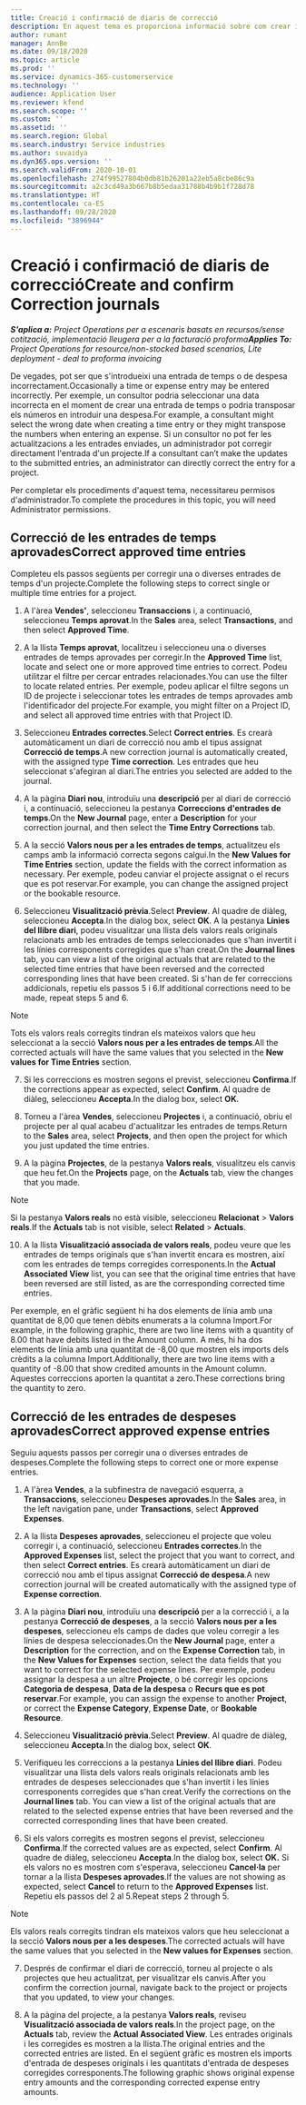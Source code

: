 ```yaml
---
title: Creació i confirmació de diaris de correcció
description: En aquest tema es proporciona informació sobre com crear i confirmar un diari de correcció.
author: rumant
manager: AnnBe
ms.date: 09/18/2020
ms.topic: article
ms.prod: ''
ms.service: dynamics-365-customerservice
ms.technology: ''
audience: Application User
ms.reviewer: kfend
ms.search.scope: ''
ms.custom: ''
ms.assetid: ''
ms.search.region: Global
ms.search.industry: Service industries
ms.author: suvaidya
ms.dyn365.ops.version: ''
ms.search.validFrom: 2020-10-01
ms.openlocfilehash: 274f99527804b0db81b26201a22eb5a8cbe86c9a
ms.sourcegitcommit: a2c3cd49a3b667b8b5edaa31788b4b9b1f728d78
ms.translationtype: HT
ms.contentlocale: ca-ES
ms.lasthandoff: 09/28/2020
ms.locfileid: "3896944"
---
```

# <a name="create-and-confirm-correction-journals"></a><span data-ttu-id="1d28b-103">Creació i confirmació de diaris de correcció</span><span class="sxs-lookup"><span data-stu-id="1d28b-103">Create and confirm Correction journals</span></span>

<span data-ttu-id="1d28b-104">_**S'aplica a:** Project Operations per a escenaris basats en recursos/sense cotització, implementació lleugera per a la facturació proforma_</span><span class="sxs-lookup"><span data-stu-id="1d28b-104">_**Applies To:** Project Operations for resource/non-stocked based scenarios, Lite deployment - deal to proforma invoicing_</span></span>

<span data-ttu-id="1d28b-105">De vegades, pot ser que s'introdueixi una entrada de temps o de despesa incorrectament.</span><span class="sxs-lookup"><span data-stu-id="1d28b-105">Occasionally a time or expense entry may be entered incorrectly.</span></span> <span data-ttu-id="1d28b-106">Per exemple, un consultor podria seleccionar una data incorrecta en el moment de crear una entrada de temps o podria transposar els números en introduir una despesa.</span><span class="sxs-lookup"><span data-stu-id="1d28b-106">For example, a consultant might select the wrong date when creating a time entry or they might transpose the numbers when entering an expense.</span></span> <span data-ttu-id="1d28b-107">Si un consultor no pot fer les actualitzacions a les entrades enviades, un administrador pot corregir directament l'entrada d'un projecte.</span><span class="sxs-lookup"><span data-stu-id="1d28b-107">If a consultant can’t make the updates to the submitted entries, an administrator can directly correct the entry for a project.</span></span>

<span data-ttu-id="1d28b-108">Per completar els procediments d'aquest tema, necessitareu permisos d'administrador.</span><span class="sxs-lookup"><span data-stu-id="1d28b-108">To complete the procedures in this topic, you will need Administrator permissions.</span></span>

## <a name="correct-approved-time-entries"></a><span data-ttu-id="1d28b-109">Correcció de les entrades de temps aprovades</span><span class="sxs-lookup"><span data-stu-id="1d28b-109">Correct approved time entries</span></span>     

<span data-ttu-id="1d28b-110">Completeu els passos següents per corregir una o diverses entrades de temps d'un projecte.</span><span class="sxs-lookup"><span data-stu-id="1d28b-110">Complete the following steps to correct single or multiple time entries for a project.</span></span>

1. <span data-ttu-id="1d28b-111">A l'àrea **Vendes'**, seleccioneu **Transaccions** i, a continuació, seleccioneu **Temps aprovat**.</span><span class="sxs-lookup"><span data-stu-id="1d28b-111">In the **Sales** area, select **Transactions**, and then select **Approved Time**.</span></span> 

2. <span data-ttu-id="1d28b-112">A la llista **Temps aprovat**, localitzeu i seleccioneu una o diverses entrades de temps aprovades per corregir.</span><span class="sxs-lookup"><span data-stu-id="1d28b-112">In the **Approved Time** list, locate and select one or more approved time entries to correct.</span></span> <span data-ttu-id="1d28b-113">Podeu utilitzar el filtre per cercar entrades relacionades.</span><span class="sxs-lookup"><span data-stu-id="1d28b-113">You can use the filter to locate related entries.</span></span> <span data-ttu-id="1d28b-114">Per exemple, podeu aplicar el filtre segons un ID de projecte i seleccionar totes les entrades de temps aprovades amb l'identificador del projecte.</span><span class="sxs-lookup"><span data-stu-id="1d28b-114">For example, you might filter on a Project ID, and select all approved time entries with that Project ID.</span></span>

3. <span data-ttu-id="1d28b-115">Seleccioneu **Entrades correctes**.</span><span class="sxs-lookup"><span data-stu-id="1d28b-115">Select **Correct entries**.</span></span> <span data-ttu-id="1d28b-116">Es crearà automàticament un diari de correcció nou amb el tipus assignat **Correcció de temps**.</span><span class="sxs-lookup"><span data-stu-id="1d28b-116">A new correction journal is automatically created, with the assigned type **Time correction**.</span></span> <span data-ttu-id="1d28b-117">Les entrades que heu seleccionat s'afegiran al diari.</span><span class="sxs-lookup"><span data-stu-id="1d28b-117">The entries you selected are added to the journal.</span></span> 

4. <span data-ttu-id="1d28b-118">A la pàgina **Diari nou**, introduïu una **descripció** per al diari de correcció i, a continuació, seleccioneu la pestanya **Correccions d'entrades de temps**.</span><span class="sxs-lookup"><span data-stu-id="1d28b-118">On the **New Journal** page, enter a **Description** for your correction journal, and then select the **Time Entry Corrections** tab.</span></span>  

5. <span data-ttu-id="1d28b-119">A la secció **Valors nous per a les entrades de temps**, actualitzeu els camps amb la informació correcta segons calgui.</span><span class="sxs-lookup"><span data-stu-id="1d28b-119">In the **New Values for Time Entries** section, update the fields with the correct information as necessary.</span></span> <span data-ttu-id="1d28b-120">Per exemple, podeu canviar el projecte assignat o el recurs que es pot reservar.</span><span class="sxs-lookup"><span data-stu-id="1d28b-120">For example, you can change the assigned project or the bookable resource.</span></span>

6. <span data-ttu-id="1d28b-121">Seleccioneu **Visualització prèvia**.</span><span class="sxs-lookup"><span data-stu-id="1d28b-121">Select **Preview**.</span></span> <span data-ttu-id="1d28b-122">Al quadre de diàleg, seleccioneu **Accepta**.</span><span class="sxs-lookup"><span data-stu-id="1d28b-122">In the dialog box, select **OK**.</span></span> <span data-ttu-id="1d28b-123">A la pestanya **Línies del llibre diari**, podeu visualitzar una llista dels valors reals originals relacionats amb les entrades de temps seleccionades que s'han invertit i les línies corresponents corregides que s'han creat.</span><span class="sxs-lookup"><span data-stu-id="1d28b-123">On the **Journal lines** tab, you can view a list of the original actuals that are related to the selected time entries that have been reversed and the corrected corresponding lines that have been created.</span></span> <span data-ttu-id="1d28b-124">Si s'han de fer correccions addicionals, repetiu els passos 5 i 6.</span><span class="sxs-lookup"><span data-stu-id="1d28b-124">If additional corrections need to be made, repeat steps 5 and 6.</span></span> 

> [!NOTE]
> <span data-ttu-id="1d28b-125">Tots els valors reals corregits tindran els mateixos valors que heu seleccionat a la secció **Valors nous per a les entrades de temps**.</span><span class="sxs-lookup"><span data-stu-id="1d28b-125">All the corrected actuals will have the same values that you selected in the **New values for Time Entries** section.</span></span>

7. <span data-ttu-id="1d28b-126">Si les correccions es mostren segons el previst, seleccioneu **Confirma**.</span><span class="sxs-lookup"><span data-stu-id="1d28b-126">If the corrections appear as expected, select **Confirm**.</span></span> <span data-ttu-id="1d28b-127">Al quadre de diàleg, seleccioneu **Accepta**.</span><span class="sxs-lookup"><span data-stu-id="1d28b-127">In the dialog box, select **OK**.</span></span>

8. <span data-ttu-id="1d28b-128">Torneu a l'àrea **Vendes**, seleccioneu **Projectes** i, a continuació, obriu el projecte per al qual acabeu d'actualitzar les entrades de temps.</span><span class="sxs-lookup"><span data-stu-id="1d28b-128">Return to the **Sales** area, select **Projects**, and then open the project for which you just updated the time entries.</span></span> 

9. <span data-ttu-id="1d28b-129">A la pàgina **Projectes**, de la pestanya **Valors reals**, visualitzeu els canvis que heu fet.</span><span class="sxs-lookup"><span data-stu-id="1d28b-129">On the **Projects** page, on the **Actuals** tab, view the changes that you made.</span></span> 

> [!NOTE]
> <span data-ttu-id="1d28b-130">Si la pestanya **Valors reals** no està visible, seleccioneu **Relacionat** > **Valors reals**.</span><span class="sxs-lookup"><span data-stu-id="1d28b-130">If the **Actuals** tab is not visible, select **Related** > **Actuals**.</span></span>  

10. <span data-ttu-id="1d28b-131">A la llista **Visualització associada de valors reals**, podeu veure que les entrades de temps originals que s'han invertit encara es mostren, així com les entrades de temps corregides corresponents.</span><span class="sxs-lookup"><span data-stu-id="1d28b-131">In the **Actual Associated View** list, you can see that the original time entries that have been reversed are still listed, as are the corresponding corrected time entries.</span></span> 

<span data-ttu-id="1d28b-132">Per exemple, en el gràfic següent hi ha dos elements de línia amb una quantitat de 8,00 que tenen dèbits enumerats a la columna Import.</span><span class="sxs-lookup"><span data-stu-id="1d28b-132">For example, in the following graphic, there are two line items with a quantity of 8.00 that have debits listed in the Amount column.</span></span> <span data-ttu-id="1d28b-133">A més, hi ha dos elements de línia amb una quantitat de -8,00 que mostren els imports dels crèdits a la columna Import.</span><span class="sxs-lookup"><span data-stu-id="1d28b-133">Additionally, there are two line items with a quantity of -8.00 that show credited amounts in the Amount column.</span></span> <span data-ttu-id="1d28b-134">Aquestes correccions aporten la quantitat a zero.</span><span class="sxs-lookup"><span data-stu-id="1d28b-134">These corrections bring the quantity to zero.</span></span>

 
## <a name="correct-approved-expense-entries"></a><span data-ttu-id="1d28b-135">Correcció de les entrades de despeses aprovades</span><span class="sxs-lookup"><span data-stu-id="1d28b-135">Correct approved expense entries</span></span>

<span data-ttu-id="1d28b-136">Seguiu aquests passos per corregir una o diverses entrades de despeses.</span><span class="sxs-lookup"><span data-stu-id="1d28b-136">Complete the following steps to correct one or more expense entries.</span></span> 

1. <span data-ttu-id="1d28b-137">A l'àrea **Vendes**, a la subfinestra de navegació esquerra, a **Transaccions**, seleccioneu **Despeses aprovades**.</span><span class="sxs-lookup"><span data-stu-id="1d28b-137">In the **Sales** area, in the left navigation pane, under **Transactions**, select **Approved Expenses**.</span></span>

2. <span data-ttu-id="1d28b-138">A la llista **Despeses aprovades**, seleccioneu el projecte que voleu corregir i, a continuació, seleccioneu **Entrades correctes**.</span><span class="sxs-lookup"><span data-stu-id="1d28b-138">In the **Approved Expenses** list, select the project that you want to correct, and then select **Correct entries**.</span></span> <span data-ttu-id="1d28b-139">Es crearà automàticament un diari de correcció nou amb el tipus assignat **Correcció de despesa**.</span><span class="sxs-lookup"><span data-stu-id="1d28b-139">A new correction journal will be created automatically with the assigned type of **Expense correction**.</span></span> 

3. <span data-ttu-id="1d28b-140">A la pàgina **Diari nou**, introduïu una **descripció** per a la correcció i, a la pestanya **Correcció de despeses**, a la secció **Valors nous per a les despeses**, seleccioneu els camps de dades que voleu corregir a les línies de despesa seleccionades.</span><span class="sxs-lookup"><span data-stu-id="1d28b-140">On the **New Journal** page, enter a **Description** for the correction, and on the **Expense Correction** tab, in the **New Values for Expenses** section, select the data fields that you want to correct for the selected expense lines.</span></span> <span data-ttu-id="1d28b-141">Per exemple, podeu assignar la despesa a un altre **Projecte**, o bé corregir les opcions **Categoria de despesa**, **Data de la despesa** o **Recurs que es pot reservar**.</span><span class="sxs-lookup"><span data-stu-id="1d28b-141">For example, you can assign the expense to another **Project**, or correct the **Expense Category**, **Expense Date**, or **Bookable Resource**.</span></span>

4. <span data-ttu-id="1d28b-142">Seleccioneu **Visualització prèvia**.</span><span class="sxs-lookup"><span data-stu-id="1d28b-142">Select **Preview**.</span></span> <span data-ttu-id="1d28b-143">Al quadre de diàleg, seleccioneu **Accepta**.</span><span class="sxs-lookup"><span data-stu-id="1d28b-143">In the dialog box, select **OK**.</span></span> 

5. <span data-ttu-id="1d28b-144">Verifiqueu les correccions a la pestanya **Línies del llibre diari**. Podeu visualitzar una llista dels valors reals originals relacionats amb les entrades de despeses seleccionades que s'han invertit i les línies corresponents corregides que s'han creat.</span><span class="sxs-lookup"><span data-stu-id="1d28b-144">Verify the corrections on the **Journal lines** tab. You can view a list of the original actuals that are related to the selected expense entries that have been reversed and the corrected corresponding lines that have been created.</span></span>

6. <span data-ttu-id="1d28b-145">Si els valors corregits es mostren segons el previst, seleccioneu **Confirma**.</span><span class="sxs-lookup"><span data-stu-id="1d28b-145">If the corrected values are as expected, select **Confirm**.</span></span> <span data-ttu-id="1d28b-146">Al quadre de diàleg, seleccioneu **Accepta**.</span><span class="sxs-lookup"><span data-stu-id="1d28b-146">In the dialog box, select **OK.**</span></span> <span data-ttu-id="1d28b-147">Si els valors no es mostren com s'esperava, seleccioneu **Cancel·la** per tornar a la llista **Despeses aprovades**.</span><span class="sxs-lookup"><span data-stu-id="1d28b-147">If the values are not showing as expected, select **Cancel** to return to the **Approved Expenses** list.</span></span> <span data-ttu-id="1d28b-148">Repetiu els passos del 2 al 5.</span><span class="sxs-lookup"><span data-stu-id="1d28b-148">Repeat steps 2 through 5.</span></span> 

> [!NOTE]
> <span data-ttu-id="1d28b-149">Els valors reals corregits tindran els mateixos valors que heu seleccionat a la secció **Valors nous per a les despeses**.</span><span class="sxs-lookup"><span data-stu-id="1d28b-149">The corrected actuals will have the same values that you selected in the **New values for Expenses** section.</span></span>

7. <span data-ttu-id="1d28b-150">Després de confirmar el diari de correcció, torneu al projecte o als projectes que heu actualitzat, per visualitzar els canvis.</span><span class="sxs-lookup"><span data-stu-id="1d28b-150">After you confirm the correction journal, navigate back to the project or projects that you updated, to view your changes.</span></span>  

8. <span data-ttu-id="1d28b-151">A la pàgina del projecte, a la pestanya **Valors reals**, reviseu **Visualització associada de valors reals**.</span><span class="sxs-lookup"><span data-stu-id="1d28b-151">In the project page, on the **Actuals** tab, review the **Actual Associated View**.</span></span> <span data-ttu-id="1d28b-152">Les entrades originals i les corregides es mostren a la llista.</span><span class="sxs-lookup"><span data-stu-id="1d28b-152">The original entries and the corrected entries are listed.</span></span> <span data-ttu-id="1d28b-153">En el següent gràfic es mostren els imports d'entrada de despeses originals i les quantitats d'entrada de despeses corregides corresponents.</span><span class="sxs-lookup"><span data-stu-id="1d28b-153">The following graphic shows original expense entry amounts and the corresponding corrected expense entry amounts.</span></span> 


